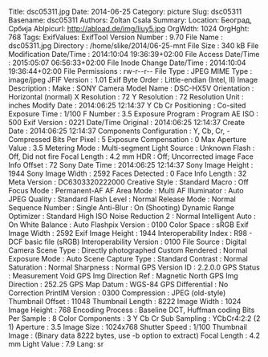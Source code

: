 Title: dsc05311.jpg
Date: 2014-06-25
Category: picture
Slug: dsc05311
Basename: dsc05311
Authors: Zoltan Csala
Summary:
Location: Београд, Србија
Ablpicurl: http://abload.de/img/liuy5.jpg
OrgWdth: 1024
OrgHght: 768
Tags:
ExifValues: ExifTool Version Number : 9.70
            File Name : dsc05311.jpg
            Directory : /home/slike/2014/06-25-mnt
            File Size : 340 kB
            File Modification Date/Time : 2014:10:04 19:36:39+02:00
            File Access Date/Time : 2015:05:07 06:56:33+02:00
            File Inode Change Date/Time : 2014:10:04 19:36:44+02:00
            File Permissions : rw-r--r--
            File Type : JPEG
            MIME Type : image/jpeg
            JFIF Version : 1.01
            Exif Byte Order : Little-endian (Intel, II)
            Image Description :
            Make : SONY
            Camera Model Name : DSC-HX5V
            Orientation : Horizontal (normal)
            X Resolution : 72
            Y Resolution : 72
            Resolution Unit : inches
            Modify Date : 2014:06:25 12:14:37
            Y Cb Cr Positioning : Co-sited
            Exposure Time : 1/100
            F Number : 3.5
            Exposure Program : Program AE
            ISO : 500
            Exif Version : 0221
            Date/Time Original : 2014:06:25 12:14:37
            Create Date : 2014:06:25 12:14:37
            Components Configuration : Y, Cb, Cr, -
            Compressed Bits Per Pixel : 5
            Exposure Compensation : 0
            Max Aperture Value : 3.5
            Metering Mode : Multi-segment
            Light Source : Unknown
            Flash : Off, Did not fire
            Focal Length : 4.2 mm
            HDR : Off; Uncorrected image
            Face Info Offset : 72
            Sony Date Time : 2014:06:25 12:14:37
            Sony Image Height : 1944
            Sony Image Width : 2592
            Faces Detected : 0
            Face Info Length : 32
            Meta Version : DC6303320222000
            Creative Style : Standard
            Macro : Off
            Focus Mode : Permanent-AF
            AF Area Mode : Multi
            AF Illuminator : Auto
            JPEG Quality : Standard
            Flash Level : Normal
            Release Mode : Normal
            Sequence Number : Single
            Anti-Blur : On (Shooting)
            Dynamic Range Optimizer : Standard
            High ISO Noise Reduction 2 : Normal
            Intelligent Auto : On
            White Balance : Auto
            Flashpix Version : 0100
            Color Space : sRGB
            Exif Image Width : 2592
            Exif Image Height : 1944
            Interoperability Index : R98 - DCF basic file (sRGB)
            Interoperability Version : 0100
            File Source : Digital Camera
            Scene Type : Directly photographed
            Custom Rendered : Normal
            Exposure Mode : Auto
            Scene Capture Type : Standard
            Contrast : Normal
            Saturation : Normal
            Sharpness : Normal
            GPS Version ID : 2.2.0.0
            GPS Status : Measurement Void
            GPS Img Direction Ref : Magnetic North
            GPS Img Direction : 252.25
            GPS Map Datum : WGS-84
            GPS Differential : No Correction
            PrintIM Version : 0300
            Compression : JPEG (old-style)
            Thumbnail Offset : 11048
            Thumbnail Length : 8222
            Image Width : 1024
            Image Height : 768
            Encoding Process : Baseline DCT, Huffman coding
            Bits Per Sample : 8
            Color Components : 3
            Y Cb Cr Sub Sampling : YCbCr4:2:2 (2 1)
            Aperture : 3.5
            Image Size : 1024x768
            Shutter Speed : 1/100
            Thumbnail Image : (Binary data 8222 bytes, use -b option to extract)
            Focal Length : 4.2 mm
            Light Value : 7.9
Lang: sr

